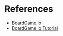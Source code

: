# References

- [BoardGame.io](https://boardgame.io/)
- [BoardGame.io Tutorial](https://boardgame.io/documentation/#/tutorial)